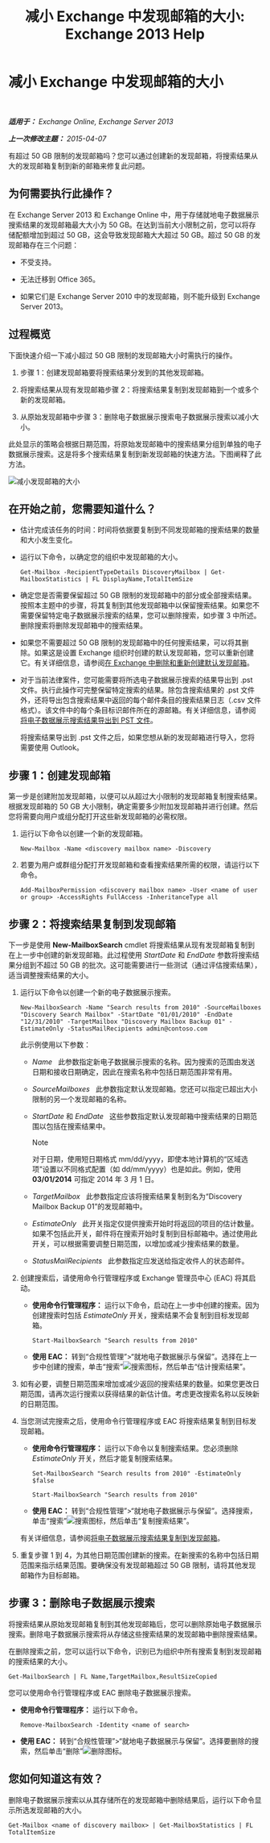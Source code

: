 ﻿---
title: '减小 Exchange 中发现邮箱的大小: Exchange 2013 Help'
TOCTitle: 减小 Exchange 中发现邮箱的大小
ms:assetid: fa762d14-f942-4728-8813-887d11441a68
ms:mtpsurl: https://technet.microsoft.com/zh-cn/library/Dn750895(v=EXCHG.150)
ms:contentKeyID: 62371347
ms.date: 01/11/2018
mtps_version: v=EXCHG.150
ms.translationtype: HT
---

# 减小 Exchange 中发现邮箱的大小

 

_**适用于：** Exchange Online, Exchange Server 2013_

_**上一次修改主题：** 2015-04-07_

有超过 50 GB 限制的发现邮箱吗？您可以通过创建新的发现邮箱，将搜索结果从大的发现邮箱复制到新的邮箱来修复此问题。

## 为何需要执行此操作？

在 Exchange Server 2013 和 Exchange Online 中，用于存储就地电子数据展示搜索结果的发现邮箱最大大小为 50 GB。在达到当前大小限制之前，您可以将存储配额增加到超过 50 GB，这会导致发现邮箱大大超过 50 GB。超过 50 GB 的发现邮箱存在三个问题：

  - 不受支持。

  - 无法迁移到 Office 365。

  - 如果它们是 Exchange Server 2010 中的发现邮箱，则不能升级到 Exchange Server 2013。

## 过程概览

下面快速介绍一下减小超过 50 GB 限制的发现邮箱大小时需执行的操作。

1.  步骤 1：创建发现邮箱要将搜索结果分发到的其他发现邮箱。

2.  将搜索结果从现有发现邮箱步骤 2：将搜索结果复制到发现邮箱到一个或多个新的发现邮箱。

3.  从原始发现邮箱中步骤 3：删除电子数据展示搜索电子数据展示搜索以减小大小。

此处显示的策略会根据日期范围，将原始发现邮箱中的搜索结果分组到单独的电子数据展示搜索。这是将多个搜索结果复制到新发现邮箱的快速方法。下图阐释了此方法。

![减小发现邮箱的大小](images/Dn750895.4400df18-c7ed-4c62-b304-f9060ffbdba5(EXCHG.150).gif "减小发现邮箱的大小")

## 在开始之前，您需要知道什么？

  - 估计完成该任务的时间：时间将依据要复制到不同发现邮箱的搜索结果的数量和大小发生变化。

  - 运行以下命令，以确定您的组织中发现邮箱的大小。
    
        Get-Mailbox -RecipientTypeDetails DiscoveryMailbox | Get-MailboxStatistics | FL DisplayName,TotalItemSize

  - 确定您是否需要保留超过 50 GB 限制的发现邮箱中的部分或全部搜索结果。按照本主题中的步骤，将其复制到其他发现邮箱中以保留搜索结果。如果您不需要保留特定电子数据展示搜索的结果，您可以删除搜索，如步骤 3 中所述。删除搜索将删除发现邮箱中的搜索结果。

  - 如果您不需要超过 50 GB 限制的发现邮箱中的任何搜索结果，可以将其删除。如果这是设置 Exchange 组织时创建的默认发现邮箱，您可以重新创建它。有关详细信息，请参阅[在 Exchange 中删除和重新创建默认发现邮箱](delete-and-re-create-the-default-discovery-mailbox-in-exchange-exchange-2013-help.md)。

  - 对于当前法律案件，您可能需要将所选电子数据展示搜索的结果导出到 .pst 文件。执行此操作可完整保留特定搜索的结果。除包含搜索结果的 .pst 文件外，还将导出包含搜索结果中返回的每个邮件条目的搜索结果日志（.csv 文件格式）。该文件中的每个条目标识邮件所在的源邮箱。有关详细信息，请参阅[将电子数据展示搜索结果导出到 PST 文件](export-ediscovery-search-results-to-a-pst-file-exchange-2013-help.md)。
    
    将搜索结果导出到 .pst 文件之后，如果您想从新的发现邮箱进行导入，您将需要使用 Outlook。

## 步骤 1：创建发现邮箱

第一步是创建附加发现邮箱，以便可以从超过大小限制的发现邮箱复制搜索结果。根据发现邮箱的 50 GB 大小限制，确定需要多少附加发现邮箱并进行创建。然后您将需要向用户或组分配打开这些新发现邮箱的必需权限。

1.  运行以下命令以创建一个新的发现邮箱。
    
        New-Mailbox -Name <discovery mailbox name> -Discovery

2.  若要为用户或群组分配打开发现邮箱和查看搜索结果所需的权限，请运行以下命令。
    
        Add-MailboxPermission <discovery mailbox name> -User <name of user or group> -AccessRights FullAccess -InheritanceType all

## 步骤 2：将搜索结果复制到发现邮箱

下一步是使用 **New-MailboxSearch** cmdlet 将搜索结果从现有发现邮箱复制到在上一步中创建的新发现邮箱。此过程使用 *StartDate* 和 *EndDate* 参数将搜索结果分组到不超过 50 GB 的批次。这可能需要进行一些测试（通过评估搜索结果），适当调整搜索结果的大小。

1.  运行以下命令以创建一个新的电子数据展示搜索。
    
        New-MailboxSearch -Name "Search results from 2010" -SourceMailboxes "Discovery Search Mailbox" -StartDate "01/01/2010" -EndDate "12/31/2010" -TargetMailbox "Discovery Mailbox Backup 01" -EstimateOnly -StatusMailRecipients admin@contoso.com
    
    此示例使用以下参数：
    
      - *Name*   此参数指定新电子数据展示搜索的名称。因为搜索的范围由发送日期和接收日期确定，因此在搜索名称中包括日期范围非常有用。
    
      - *SourceMailboxes*   此参数指定默认发现邮箱。您还可以指定已超出大小限制的另一个发现邮箱的名称。
    
      - *StartDate* 和 *EndDate*   这些参数指定默认发现邮箱中搜索结果的日期范围以包括在搜索结果中。
        
        > [!NOTE]
        > 对于日期，使用短日期格式 mm/dd/yyyy，即使本地计算机的“区域选项”设置以不同格式配置（如 dd/mm/yyyy）也是如此。例如，使用 <strong>03/01/2014</strong> 可指定 2014 年 3 月 1 日。
    
      - *TargetMailbox*   此参数指定应该将搜索结果复制到名为“Discovery Mailbox Backup 01”的发现邮箱中。
    
      - *EstimateOnly*   此开关指定仅提供搜索开始时将返回的项目的估计数量。如果不包括此开关，邮件将在搜索开始时复制到目标邮箱中。通过使用此开关，可以根据需要调整日期范围，以增加或减少搜索结果的数量。
    
      - *StatusMailRecipients*   此参数指定应发送给指定收件人的状态邮件。

2.  创建搜索后，请使用命令行管理程序或 Exchange 管理员中心 (EAC) 将其启动。
    
      - **使用命令行管理程序：** 运行以下命令，启动在上一步中创建的搜索。因为创建搜索时包括 *EstimateOnly* 开关，搜索结果不会复制到目标发现邮箱。
        
            Start-MailboxSearch "Search results from 2010"
    
      - **使用 EAC：** 转到“合规性管理”\>“就地电子数据展示与保留”。选择在上一步中创建的搜索，单击“搜索”![搜索图标](images/Dn750895.773574d0-9b92-4cab-9f6b-81532c7418b9(EXCHG.150).gif "搜索图标")，然后单击“估计搜索结果”。

3.  如有必要，调整日期范围来增加或减少返回的搜索结果的数量。如果您更改日期范围，请再次运行搜索以获得结果的新估计值。考虑更改搜索名称以反映新的日期范围。

4.  当您测试完搜索之后，使用命令行管理程序或 EAC 将搜索结果复制到目标发现邮箱。
    
      - **使用命令行管理程序：** 运行以下命令以复制搜索结果。您必须删除 *EstimateOnly* 开关，然后才能复制搜索结果。
        
            Set-MailboxSearch "Search results from 2010" -EstimateOnly $false
        
            Start-MailboxSearch "Search results from 2010"
    
      - **使用 EAC：** 转到“合规性管理”\>“就地电子数据展示与保留”。选择搜索，单击“搜索”![搜索图标](images/Dn750895.773574d0-9b92-4cab-9f6b-81532c7418b9(EXCHG.150).gif "搜索图标")，然后单击“复制搜索结果”。
    
    有关详细信息，请参阅[将电子数据展示搜索结果复制到发现邮箱](copy-ediscovery-search-results-to-a-discovery-mailbox-exchange-2013-help.md)。

5.  重复步骤 1 到 4，为其他日期范围创建新的搜索。在新搜索的名称中包括日期范围来指示结果范围。要确保没有发现邮箱超过 50 GB 限制，请将其他发现邮箱作为目标邮箱。

## 步骤 3：删除电子数据展示搜索

将搜索结果从原始发现邮箱复制到其他发现邮箱后，您可以删除原始电子数据展示搜索。删除电子数据展示搜索将从存储这些搜索结果的发现邮箱中删除搜索结果。

在删除搜索之前，您可以运行以下命令，识别已为组织中所有搜索复制到发现邮箱的搜索结果的大小。

    Get-MailboxSearch | FL Name,TargetMailbox,ResultSizeCopied

您可以使用命令行管理程序或 EAC 删除电子数据展示搜索。

  - **使用命令行管理程序：** 运行以下命令。
    
        Remove-MailboxSearch -Identity <name of search>

  - **使用 EAC：** 转到“合规性管理”\>“就地电子数据展示与保留”。选择要删除的搜索，然后单击“删除”![删除图标](images/JJ657511.14f639f6-61e8-4418-bbfb-0db14de9d2f5(EXCHG.150).gif "删除图标")。

## 您如何知道这有效？

删除电子数据展示搜索以从其存储所在的发现邮箱中删除结果后，运行以下命令显示所选发现邮箱的大小。

    Get-Mailbox <name of discovery mailbox> | Get-MailboxStatistics | FL TotalItemSize

